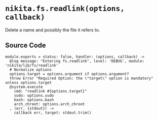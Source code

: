 
# `nikita.fs.readlink(options, callback)`

Delete a name and possibly the file it refers to.

## Source Code

    module.exports = status: false, handler: (options, callback) ->
      @log message: "Entering fs.readlink", level: 'DEBUG', module: 'nikita/lib/fs/readlink'
      # Normalize options
      options.target = options.argument if options.argument?
      throw Error "Required Option: the \"target\" option is mandatory" unless options.target
      @system.execute
        cmd: "readlink #{options.target}"
        sudo: options.sudo
        bash: options.bash
        arch_chroot: options.arch_chroot
      , (err, {stdout}) ->
        callback err, target: stdout.trim()
